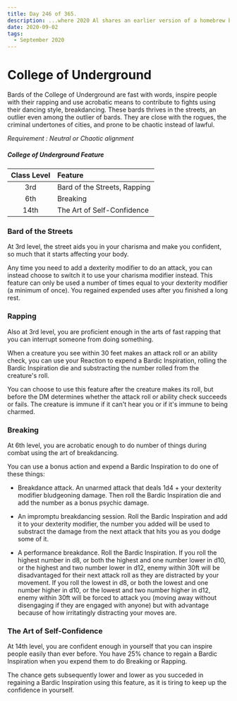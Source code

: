 ```yaml
---
title: Day 246 of 365.
description: ...where 2020 Al shares an earlier version of a homebrew bard subclass he wrote.
date: 2020-09-02
tags:
  - September 2020
---
```


# College of Underground

Bards of the College of Underground are fast with words, inspire people with their rapping and use acrobatic means to contribute to fights using their dancing style, breakdancing. These bards thrives in the streets, an outlier even among the outlier of bards. They are close with the rogues, the criminal undertones of cities, and prone to be chaotic instead of lawful.

*Requirement : Neutral or Chaotic alignment*

##### College of Underground Feature
| Class Level | Feature |
|:----:|:-------------|
| 3rd  | Bard of the Streets, Rapping|
| 6th  | Breaking |
| 14th | The Art of Self-Confidence |


### Bard of the Streets
At 3rd level, the street aids you in your charisma and make you confident, so much that it starts affecting your body.

Any time you need to add a dexterity modifier to do an attack, you can instead choose to switch it to use your charisma modifier instead. This feature can only be used a number of times equal to your dexterity modifier (a minimum of once). You regained expended uses after you finished a long rest.


### Rapping
Also at 3rd level, you are proficient enough in the arts of fast rapping that you can interrupt someone from doing something. 

When a creature you see within 30 feet makes an attack roll or an ability check, you can use your Reaction to expend a Bardic Inspiration, rolling the Bardic Inspiration die and substracting the number rolled from the creature's roll. 

You can choose to use this feature after the creature makes its roll, but before the DM determines whether the attack roll or ability check succeeds or fails. The creature is immune if it can't hear you or if it's immune to being charmed.


### Breaking
At 6th level, you are acrobatic enough to do number of things during combat using the art of breakdancing. 

You can use a bonus action and expend a Bardic Inspiration to do one of these things:

* Breakdance attack. An unarmed attack that deals 1d4 + your dexterity modifier bludgeoning damage. Then roll the Bardic Inspiration die and add the number as a bonus psychic damage.

* An impromptu breakdancing session. Roll the Bardic Inspiration and add it to your dexterity modifier, the number you added will be used to substract the damage from the next attack that hits you as you dodge some of it.

* A performance breakdance. Roll the Bardic Inspiration. If you roll the highest number in d8, or both the highest and one number lower in d10, or the highest and two number lower in d12, enemy within 30ft will be disadvantaged for their next attack roll as they are distracted by your movement. If you roll the lowest in d8, or both the lowest and one number higher in d10, or the lowest and two number higher in d12, enemy within 30ft will be forced to attack you (moving away without disengaging if they are engaged with anyone) but with advantage because of how irritatingly distracting your moves are. 

### The Art of Self-Confidence
At 14th level, you are confident enough in yourself that you can inspire people easily than ever before. You have 25% chance to regain a Bardic Inspiration when you expend them to do Breaking or Rapping.

The chance gets subsequently lower and lower as you succeded in regaining a Bardic Inspiration using this feature, as it is tiring to keep up the confidence in yourself.